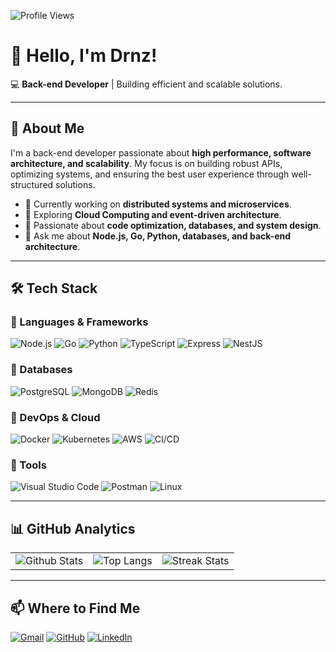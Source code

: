 ![Profile Views](https://komarev.com/ghpvc/?username=drnz&color=006bed)

# 👋 Hello, I'm Drnz!

💻 **Back-end Developer** | Building efficient and scalable solutions.

---

## 🚀 About Me

I'm a back-end developer passionate about **high performance, software architecture, and scalability**. My focus is on building robust APIs, optimizing systems, and ensuring the best user experience through well-structured solutions.

- 🔭 Currently working on **distributed systems and microservices**.
- 🌱 Exploring **Cloud Computing and event-driven architecture**.
- 📌 Passionate about **code optimization, databases, and system design**.
- 💬 Ask me about **Node.js, Go, Python, databases, and back-end architecture**.

---

## 🛠️ Tech Stack

### 🔹 Languages & Frameworks
![Node.js](https://img.shields.io/badge/Node.js-43853D?style=for-the-badge&logo=node.js&logoColor=white)
![Go](https://img.shields.io/badge/Go-00ADD8?style=for-the-badge&logo=go&logoColor=white)
![Python](https://img.shields.io/badge/Python-3776AB?style=for-the-badge&logo=python&logoColor=white)
![TypeScript](https://img.shields.io/badge/TypeScript-007ACC?style=for-the-badge&logo=typescript&logoColor=white)
![Express](https://img.shields.io/badge/Express.js-404D59?style=for-the-badge)
![NestJS](https://img.shields.io/badge/NestJS-E0234E?style=for-the-badge&logo=nestjs&logoColor=white)

### 🔹 Databases
![PostgreSQL](https://img.shields.io/badge/PostgreSQL-316192?style=for-the-badge&logo=postgresql&logoColor=white)
![MongoDB](https://img.shields.io/badge/MongoDB-4EA94B?style=for-the-badge&logo=mongodb&logoColor=white)
![Redis](https://img.shields.io/badge/Redis-DC382D?style=for-the-badge&logo=redis&logoColor=white)

### 🔹 DevOps & Cloud
![Docker](https://img.shields.io/badge/Docker-2496ED?style=for-the-badge&logo=docker&logoColor=white)
![Kubernetes](https://img.shields.io/badge/Kubernetes-326CE5?style=for-the-badge&logo=kubernetes&logoColor=white)
![AWS](https://img.shields.io/badge/AWS-FF9900?style=for-the-badge&logo=amazonaws&logoColor=white)
![CI/CD](https://img.shields.io/badge/CI/CD-0047AB?style=for-the-badge&logo=githubactions&logoColor=white)

### 🔹 Tools
![Visual Studio Code](https://img.shields.io/badge/VS%20Code-007ACC?style=for-the-badge&logo=visual-studio-code&logoColor=white)
![Postman](https://img.shields.io/badge/Postman-FF6C37?style=for-the-badge&logo=postman&logoColor=white)
![Linux](https://img.shields.io/badge/Linux-FCC624?style=for-the-badge&logo=linux&logoColor=black)

---

## 📊 GitHub Analytics

<table>
  <tr>
    <td>
      <img src="https://github-readme-stats.vercel.app/api?username=drnz&theme=dark&hide_border=false&include_all_commits=true" alt="Github Stats" />
    </td>
    <td>
      <img src="https://github-readme-stats.vercel.app/api/top-langs/?username=drnz&theme=dark&hide_border=false&include_all_commits=true&count_private=true&layout=compact" alt="Top Langs" />
    </td>
    <td>
      <img src="https://github-readme-streak-stats.herokuapp.com/?user=drnz&theme=dark&hide_border=false" alt="Streak Stats" />
    </td>
  </tr>
</table>

---

## 📫 Where to Find Me

[![Gmail](https://img.shields.io/badge/-drnz@email.com-006bed?style=flat-square&logo=Gmail&logoColor=white&link=mailto:drnz@email.com)](mailto:drnz@email.com)
[![GitHub](https://img.shields.io/github/followers/drnz?label=follow&style=social)](https://github.com/drnz)
[![LinkedIn](https://img.shields.io/badge/-LinkedIn-blue?style=flat-square&logo=linkedin&logoColor=white)](https://linkedin.com/in/drnz)
